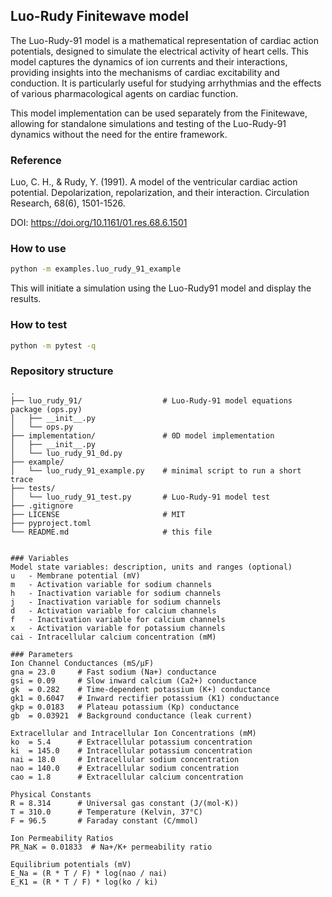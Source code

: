 ## Luo-Rudy Finitewave model

The Luo-Rudy-91 model is a mathematical representation of cardiac action potentials, designed to simulate the electrical activity of heart cells. This model captures the dynamics of ion currents and their interactions, providing insights into the mechanisms of cardiac excitability and conduction. It is particularly useful for studying arrhythmias and the effects of various pharmacological agents on cardiac function.

This model implementation can be used separately from the Finitewave, allowing for standalone simulations and testing of the Luo-Rudy-91 dynamics without the need for the entire framework.

### Reference
Luo, C. H., & Rudy, Y. (1991). A model of the ventricular cardiac action potential.
Depolarization, repolarization, and their interaction. Circulation Research, 68(6), 1501-1526.

DOI: https://doi.org/10.1161/01.res.68.6.1501

### How to use
```bash
python -m examples.luo_rudy_91_example
```

This will initiate a simulation using the Luo-Rudy91 model and display the results.

### How to test
```bash
python -m pytest -q
```

### Repository structure
```text
.
├── luo_rudy_91/                  # Luo-Rudy-91 model equations package (ops.py)
│   ├── __init__.py
│   └── ops.py                       
├── implementation/               # 0D model implementation
│   ├── __init__.py
│   └── luo_rudy_91_0d.py
├── example/
│   └── luo_rudy_91_example.py    # minimal script to run a short trace
├── tests/
│   └── luo_rudy_91_test.py       # Luo-Rudy-91 model test
├── .gitignore
├── LICENSE                       # MIT
├── pyproject.toml                   
└── README.md                     # this file
```
```

### Variables
Model state variables: description, units and ranges (optional)
u   - Membrane potential (mV)
m   - Activation variable for sodium channels
h   - Inactivation variable for sodium channels
j   - Inactivation variable for sodium channels
d   - Activation variable for calcium channels
f   - Inactivation variable for calcium channels
x   - Activation variable for potassium channels
cai - Intracellular calcium concentration (mM)

### Parameters
Ion Channel Conductances (mS/µF)
gna = 23.0     # Fast sodium (Na+) conductance
gsi = 0.09     # Slow inward calcium (Ca2+) conductance
gk  = 0.282    # Time-dependent potassium (K+) conductance
gk1 = 0.6047   # Inward rectifier potassium (K1) conductance
gkp = 0.0183   # Plateau potassium (Kp) conductance
gb  = 0.03921  # Background conductance (leak current)

Extracellular and Intracellular Ion Concentrations (mM)
ko  = 5.4      # Extracellular potassium concentration
ki  = 145.0    # Intracellular potassium concentration
nai = 18.0     # Intracellular sodium concentration
nao = 140.0    # Extracellular sodium concentration
cao = 1.8      # Extracellular calcium concentration

Physical Constants
R = 8.314      # Universal gas constant (J/(mol·K))
T = 310.0      # Temperature (Kelvin, 37°C)
F = 96.5       # Faraday constant (C/mmol)

Ion Permeability Ratios
PR_NaK = 0.01833  # Na+/K+ permeability ratio

Equilibrium potentials (mV)
E_Na = (R * T / F) * log(nao / nai)
E_K1 = (R * T / F) * log(ko / ki) 

